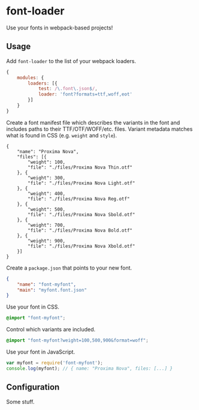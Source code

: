# font-loader

Use your fonts in webpack-based projects!

## Usage

Add `font-loader` to the list of your webpack loaders.

```javascript
{
	modules: {
		loaders: [{
			test: /\.font\.json$/,
			loader: 'font?formats=ttf,woff,eot'
		}]
	}
}
```

Create a font manifest file which describes the variants in the font and includes paths to their TTF/OTF/WOFF/etc. files. Variant metadata matches what is found in CSS (e.g. `weight` and `style`).

```json5
{
	"name": "Proxima Nova",
	"files": [{
		"weight": 100,
		"file": "./files/Proxima Nova Thin.otf"
	}, {
		"weight": 300,
		"file": "./files/Proxima Nova Light.otf"
	}, {
		"weight": 400,
		"file": "./files/Proxima Nova Reg.otf"
	}, {
		"weight": 500,
		"file": "./files/Proxima Nova Sbold.otf"
	}, {
		"weight": 700,
		"file": "./files/Proxima Nova Bold.otf"
	}, {
		"weight": 900,
		"file": "./files/Proxima Nova Xbold.otf"
	}]
}

```

Create a `package.json` that points to your new font.

```json
{
	"name": "font-myfont",
	"main": "myfont.font.json"
}
```

Use your font in CSS.

```css
@import "font-myfont";
```

Control which variants are included.

```css
@import "font-myfont?weight=100,500,900&format=woff";
```

Use your font in JavaScript.

```javascript
var myfont = require('font-myfont');
console.log(myfont); // { name: "Proxima Nova", files: [...] }
```

## Configuration

Some stuff.
